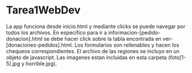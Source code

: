 # Tarea1WebDev

La app funciona desde inicio.html y mediante clicks se puede navegar por todos los archivos. En especifico para ir a informacion-[pedido-donacion].html se debe hacer click sobre la tabla encontrada en ver-[donaciones-pedidos].html. Los formularios son rellenables y hacen los chequeos correspondientes. El archivo de las regiones se incluyo en un objeto de javascript. Las imagenes estan incluidas en esta carpeta (foto[1-5].jpg y horrible.jpg).
